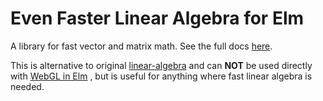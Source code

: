 # Even Faster Linear Algebra for Elm

A library for fast vector and matrix math. See the full docs [here][docs].

[docs]: https://package.elm-lang.org/packages/justgook/alt-linear-algebra/latest/

This is alternative to original [linear-algebra][linear-algebra]
and can **NOT** be used directly with [WebGL in Elm][webgl] , but is useful for
anything where fast linear algebra is needed.

[linear-algebra]: https://package.elm-lang.org/packages/elm-explorations/linear-algebra/latest/

[webgl]: https://github.com/elm-explorations/webgl
